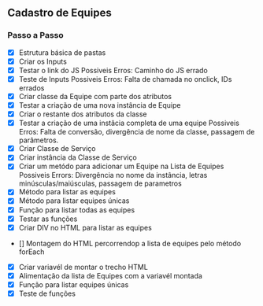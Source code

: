 ## Cadastro de Equipes
### Passo a Passo
- [x] Estrutura básica de pastas
- [x] Criar os Inputs
- [x] Testar o link do JS
Possiveis Erros: Caminho do JS errado
- [x] Teste de Inputs
Possiveis Erros: Falta de chamada no onclick, IDs errados
- [x] Criar classe da Equipe com parte dos atributos
- [x] Testar a criação de uma nova instância de Equipe
- [x] Criar o restante dos atributos da classe
- [x] Testar a criação de uma instâcia completa de uma equipe
Possiveis Erros: Falta de conversão, divergência de nome da classe, passagem de parâmetros.
- [x] Criar Classe de Serviço
- [x] Criar instância da Classe de Serviço
- [x] Criar um metódo para adicionar um Equipe na Lista de Equipes
Possiveis Errors: Divergência no nome da instância, letras minúsculas/maiúsculas, passagem de parametros
- [x] Método para listar as equipes
- [x] Método para listar equipes únicas
- [x] Função para listar todas as equipes
- [x] Testar as funções
- [x] Criar DIV no HTML para listar as equipes
- [] Montagem do HTML percorrendop a lista de equipes pelo método forEach
- [x] Criar variavél de montar o trecho HTML
- [x] Alimentação da lista de Equipes com a variavél montada
- [x] Função para listar equipes únicas
- [x] Teste de funções
